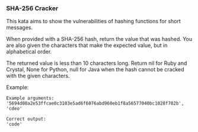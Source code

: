 ### SHA-256 Cracker

This kata aims to show the vulnerabilities of hashing functions for short messages.

When provided with a SHA-256 hash, return the value that was hashed. You are also given the characters that make the expected value, but in alphabetical order.

The returned value is less than 10 characters long. Return nil for Ruby and Crystal, None for Python, null for Java when the hash cannot be cracked with the given characters.

Example:

    Example arguments: 
    '5694d08a2e53ffcae0c3103e5ad6f6076abd960eb1f8a56577040bc1028f702b', 
    'cdeo'

    Correct output: 
    'code'